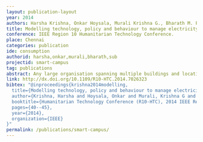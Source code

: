 ```yaml
---
layout: publication-layout
year: 2014
authors: Harsha Krishna, Onkar Hoysala, Murali Krishna G., Bharath M. Palavalli and Eswaran Subrahmanian
title: Modelling technology, policy and behaviour to manage electricity consumption.
conference: IEEE Region 10 Humanitarian Technology Conference.
place: Chennai
categories: publication
ide: consumption
authorid: harsha,onkar,murali,bharath,sub
projectid: smart-campus
tag: publications
abstract: Any large organisation spanning multiple buildings and locations faces the complex problem of managing resources and services in an effective, sustainable and reliable manner. In order to do so, it is important to approach the problem from a behavioural, technical and policy aspects. To begin with, we consider electricity as one resource in the campus of an educational institute. In this paper we describe our approach to model a university campus as a socio-technical system and demonstrate the model through a prototype. In the model, agents in the campus attempt to distribute the load based on these parameters while simultaneously attempting to save electricity. Using the simulation we present the results for multiple scenarios of operation ranging from business-as-usual to a conservative system in the IIIT Bangalore campus.
link: http://dx.doi.org/10.1109/R10-HTC.2014.7026323
bibtex: "@inproceedings{krishna2014modelling,
  title={Modelling technology, policy and behaviour to manage electricity consumption},
  author={Krishna, Harsha and Hoysala, Onkar and Murali, Krishna G and Palavalli, Bharath M and Subrahmanian, Eswaran},
  booktitle={Humanitarian Technology Conference (R10-HTC), 2014 IEEE Region 10},
  pages={40--45},
  year={2014},
  organization={IEEE}
}"
permalink: /publications/smart-campus/
---
```

